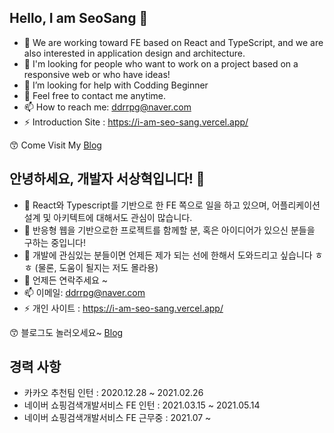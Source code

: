 ## Hello, I am SeoSang  👋

   
- 🔭 We are working toward FE based on React and TypeScript, and we are also interested in application design and architecture.
- 👯 I'm looking for people who want to work on a project based on a responsive web or who have ideas!
- 🤔 I’m looking for help with Codding Beginner
- 💬 Feel free to contact me anytime.
- 📫 How to reach me: ddrrpg@naver.com
- ⚡ Introduction Site : https://i-am-seo-sang.vercel.app/

😙 Come Visit My [Blog](http://programming119.tistory.com)

## 안녕하세요, 개발자 서상혁입니다! 👋

- 🔭 React와 Typescript를 기반으로 한 FE 쪽으로 일을 하고 있으며, 어플리케이션 설계 및 아키텍트에 대해서도 관심이 많습니다.
- 👯 반응형 웹을 기반으로한 프로젝트를 함께할 분, 혹은 아이디어가 있으신 분들을 구하는 중입니다!
- 🤔 개발에 관심있는 분들이면 언제든 제가 되는 선에 한해서 도와드리고 싶습니다 ㅎㅎ (물론, 도움이 될지는 저도 몰라용)
- 💬 언제든 연락주세요 ~
- 📫 이메일: ddrrpg@naver.com
- ⚡ 개인 사이트 : https://i-am-seo-sang.vercel.app/

😙 블로그도 놀러오세요~ [Blog](http://programming119.tistory.com)

## 경력 사항

- 카카오 추천팀 인턴 : 2020.12.28 ~ 2021.02.26
- 네이버 쇼핑검색개발서비스 FE 인턴 : 2021.03.15 ~ 2021.05.14
- 네이버 쇼핑검색개발서비스 FE 근무중 : 2021.07 ~

